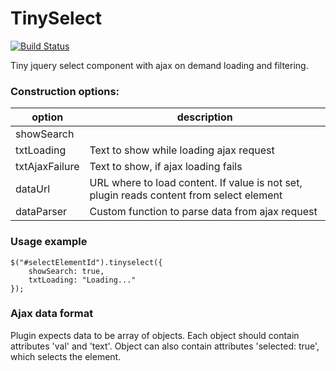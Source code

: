 TinySelect
==========

[![Build Status](https://travis-ci.org/McFizh/tinySelect.svg?branch=master)](https://travis-ci.org/McFizh/tinySelect)

Tiny jquery select component with ajax on demand loading and filtering.

### Construction options:

| option         | description |
| -------------- | ----------- |
| showSearch     | |
| txtLoading     | Text to show while loading ajax request |
| txtAjaxFailure | Text to show, if ajax loading fails |
| dataUrl        | URL where to load content. If value is not set, plugin reads content from select element |
| dataParser     | Custom function to parse data from ajax request |

### Usage example

```
$("#selectElementId").tinyselect({
	showSearch: true,
	txtLoading: "Loading..."
});
```

### Ajax data format

Plugin expects data to be array of objects. Each object should contain attributes 'val' and 'text'. Object can also contain attributes 'selected: true', which selects the element.
